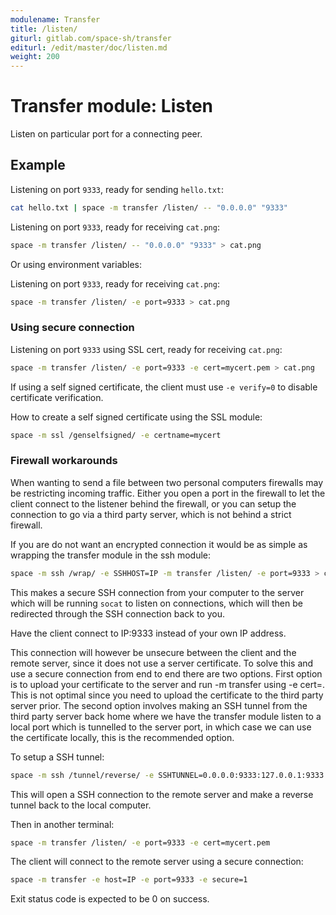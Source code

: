 ```yaml
---
modulename: Transfer
title: /listen/
giturl: gitlab.com/space-sh/transfer
editurl: /edit/master/doc/listen.md
weight: 200
---
```

# Transfer module: Listen

Listen on particular port for a connecting peer.


## Example

Listening on port `9333`, ready for sending `hello.txt`:
```sh
cat hello.txt | space -m transfer /listen/ -- "0.0.0.0" "9333"
```

Listening on port `9333`, ready for receiving `cat.png`:
```sh
space -m transfer /listen/ -- "0.0.0.0" "9333" > cat.png
```

Or using environment variables:  

Listening on port `9333`, ready for receiving `cat.png`:
```sh
space -m transfer /listen/ -e port=9333 > cat.png
```


### Using secure connection

Listening on port `9333` using SSL cert, ready for receiving `cat.png`:
```sh
space -m transfer /listen/ -e port=9333 -e cert=mycert.pem > cat.png
```

If using a self signed certificate, the client must use `-e verify=0` to disable certificate verification.

How to create a self signed certificate using the SSL module:  

```sh
space -m ssl /genselfsigned/ -e certname=mycert
```

### Firewall workarounds

When wanting to send a file between two personal computers firewalls may be restricting
incoming traffic. Either you open a port in the firewall to let the client connect to
the listener behind the firewall, or you can setup the connection to go via a third party
server, which is not behind a strict firewall.  

If you are do not want an encrypted connection it would be as simple as wrapping the transfer
module in the ssh module:  

```sh
space -m ssh /wrap/ -e SSHHOST=IP -m transfer /listen/ -e port=9333 > cat.png
```

This makes a secure SSH connection from your computer to the server which will
be running `socat` to listen on connections, which will then be redirected through
the SSH connection back to you.

Have the client connect to IP:9333 instead of your own IP address.

This connection will however be unsecure between the client and the remote server, since it does not use a server certificate.
To solve this and use a secure connection from end to end there are two options. First option is to upload your certificate to the
server and run -m transfer using -e cert=. This is not optimal since you need to upload the certificate
to the third party server prior. The second option involves making an SSH tunnel from the third party
server back home where we have the transfer module listen to a local port which is tunnelled to the
server port, in which case we can use the certificate locally, this is the recommended option.  

To setup a SSH tunnel:  
```sh
space -m ssh /tunnel/reverse/ -e SSHTUNNEL=0.0.0.0:9333:127.0.0.1:9333 -e SSHHOST=address
```
This will open a SSH connection to the remote server and make a reverse tunnel back to the local computer.

Then in another terminal:  
```sh
space -m transfer /listen/ -e port=9333 -e cert=mycert.pem
```

The client will connect to the remote server using a secure connection:  
```sh
space -m transfer -e host=IP -e port=9333 -e secure=1
```

Exit status code is expected to be 0 on success.
